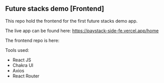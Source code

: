 ## Future stacks demo [Frontend]

This repo hold the frontend for the first future stacks demo app.

The live app can be found here:
https://paystack-side-fe.vercel.app/home

The frontend repo is here:

Tools used:

- React JS
- Chakra UI
- Axios
- React Router
